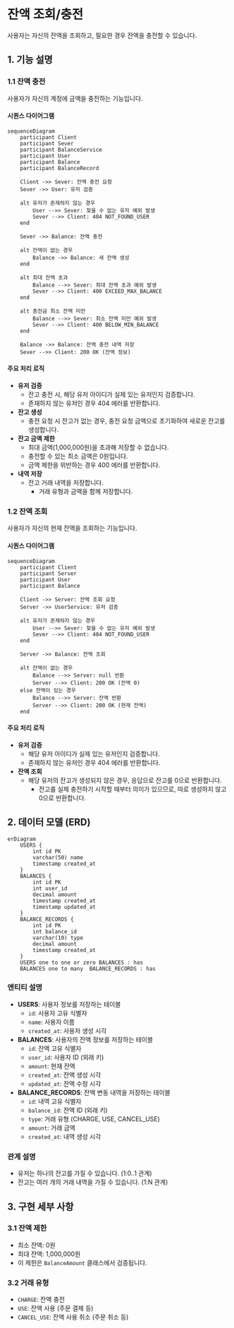 # 잔액 조회/충전

사용자는 자신의 잔액을 조회하고, 필요한 경우 잔액을 충전할 수 있습니다.

## 1. 기능 설명

### 1.1 잔액 충전
사용자가 자신의 계정에 금액을 충전하는 기능입니다.

#### 시퀀스 다이어그램
```mermaid
sequenceDiagram
    participant Client
    participant Sever
    participant BalanceService
    participant User
    participant Balance
    participant BalanceRecord
    
    Client ->> Sever: 잔액 충전 요청
    Sever ->> User: 유저 검증
    
    alt 유저가 존재하지 않는 경우
        User -->> Sever: 찾을 수 없는 유저 예외 발생
        Sever -->> Client: 404 NOT_FOUND_USER
    end

    Sever ->> Balance: 잔액 충전
    
    alt 잔액이 없는 경우
        Balance ->> Balance: 새 잔액 생성
    end
    
    alt 최대 잔액 초과
        Balance -->> Sever: 최대 잔액 초과 예외 발생
        Sever -->> Client: 400 EXCEED_MAX_BALANCE
    end
    
    alt 충전금 최소 잔액 미만
        Balance -->> Sever: 최소 잔액 미만 예외 발생
        Sever -->> Client: 400 BELOW_MIN_BALANCE
    end

    Balance ->> Balance: 잔액 충전 내역 저장
    Sever -->> Client: 200 OK (잔액 정보)
```

#### 주요 처리 로직
- **유저 검증**
    - 잔고 충전 시, 해당 유저 아이디가 실제 있는 유저인지 검증합니다.
    - 존재하지 않는 유저인 경우 404 에러를 반환합니다.
- **잔고 생성**
    - 충전 요청 시 잔고가 없는 경우, 충전 요청 금액으로 초기화하여 새로운 잔고를 생성합니다.
- **잔고 금액 제한**
    - 최대 금액(1,000,000원)을 초과해 저장할 수 없습니다.
    - 충전할 수 있는 최소 금액은 0원입니다.
    - 금액 제한을 위반하는 경우 400 에러를 반환합니다.
- **내역 저장**
    - 잔고 거래 내역을 저장합니다.
      - 거래 유형과 금액을 함께 저장합니다.

### 1.2 잔액 조회
사용자가 자신의 현재 잔액을 조회하는 기능입니다.

#### 시퀀스 다이어그램
```mermaid
sequenceDiagram
    participant Client
    participant Server
    participant User
    participant Balance
    
    Client ->> Server: 잔액 조회 요청
    Server ->> UserService: 유저 검증

    alt 유저가 존재하지 않는 경우
        User -->> Sever: 찾을 수 없는 유저 예외 발생
        Sever -->> Client: 404 NOT_FOUND_USER
    end

    Server ->> Balance: 잔액 조회
    
    alt 잔액이 없는 경우
        Balance -->> Server: null 반환
        Server -->> Client: 200 OK (잔액 0)
    else 잔액이 있는 경우
        Balance -->> Server: 잔액 반환
        Server -->> Client: 200 OK (현재 잔액)
    end
```

#### 주요 처리 로직
- **유저 검증**
    - 해당 유저 아이디가 실제 있는 유저인지 검증합니다.
    - 존재하지 않는 유저인 경우 404 에러를 반환합니다.
- **잔액 조회**
    - 해당 유저의 잔고가 생성되지 않은 경우, 응답으로 잔고를 0으로 반환합니다.
      - 잔고를 실제 충전하기 시작할 때부터 의미가 있으므로, 따로 생성하지 않고 0으로 반환합니다.

## 2. 데이터 모델 (ERD)
```mermaid
erDiagram
    USERS {
        int id PK
        varchar(50) name
        timestamp created_at
    }
    BALANCES {
        int id PK
        int user_id
        decimal amount
        timestamp created_at
        timestamp updated_at
    }
    BALANCE_RECORDS {
        int id PK
        int balance_id
        varchar(10) type
        decimal amount
        timestamp created_at
    }
    USERS one to one or zero BALANCES : has
    BALANCES one to many  BALANCE_RECORDS : has
```

### 엔티티 설명
- **USERS**: 사용자 정보를 저장하는 테이블
    - `id`: 사용자 고유 식별자
    - `name`: 사용자 이름
    - `created_at`: 사용자 생성 시각
- **BALANCES**: 사용자의 잔액 정보를 저장하는 테이블
    - `id`: 잔액 고유 식별자
    - `user_id`: 사용자 ID (외래 키)
    - `amount`: 현재 잔액
    - `created_at`: 잔액 생성 시각
    - `updated_at`: 잔액 수정 시각
- **BALANCE_RECORDS**: 잔액 변동 내역을 저장하는 테이블
    - `id`: 내역 고유 식별자
    - `balance_id`: 잔액 ID (외래 키)
    - `type`: 거래 유형 (CHARGE, USE, CANCEL_USE)
    - `amount`: 거래 금액
    - `created_at`: 내역 생성 시각

### 관계 설명
- 유저는 하나의 잔고를 가질 수 있습니다. (1:0..1 관계)
- 잔고는 여러 개의 거래 내역을 가질 수 있습니다. (1:N 관계)

## 3. 구현 세부 사항

### 3.1 잔액 제한
- 최소 잔액: 0원
- 최대 잔액: 1,000,000원
- 이 제한은 `BalanceAmount` 클래스에서 검증됩니다.

### 3.2 거래 유형
- `CHARGE`: 잔액 충전
- `USE`: 잔액 사용 (주문 결제 등)
- `CANCEL_USE`: 잔액 사용 취소 (주문 취소 등)

